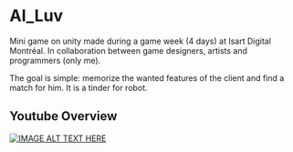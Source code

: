 # AI_Luv
Mini game on unity made during a game week (4 days) at Isart Digital Montréal.
In collaboration between game designers, artists and programmers (only me).

The goal is simple: memorize the wanted features of the client and find a match for him.
It is a tinder for robot.

## Youtube Overview
[![IMAGE ALT TEXT HERE](https://img.youtube.com/vi/GXeAP3XcquI/0.jpg)](https://www.youtube.com/watch?v=GXeAP3XcquI)
